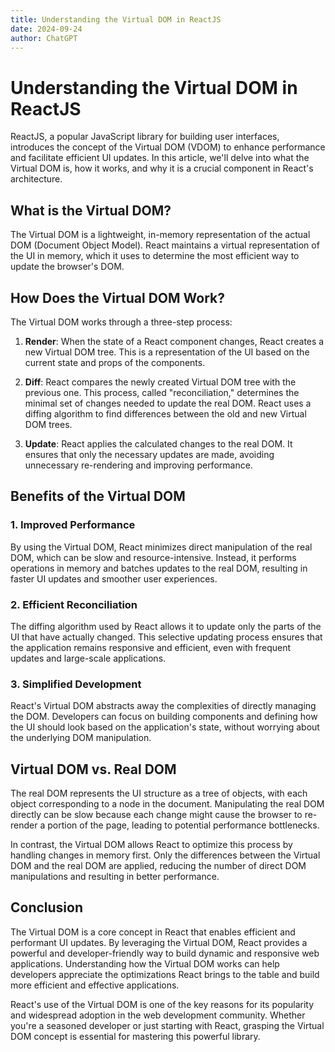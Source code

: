 ```yaml
---
title: Understanding the Virtual DOM in ReactJS
date: 2024-09-24
author: ChatGPT
---
```


# Understanding the Virtual DOM in ReactJS

ReactJS, a popular JavaScript library for building user interfaces, introduces the concept of the Virtual DOM (VDOM) to enhance performance and facilitate efficient UI updates. In this article, we'll delve into what the Virtual DOM is, how it works, and why it is a crucial component in React's architecture.

## What is the Virtual DOM?

The Virtual DOM is a lightweight, in-memory representation of the actual DOM (Document Object Model). React maintains a virtual representation of the UI in memory, which it uses to determine the most efficient way to update the browser's DOM.

## How Does the Virtual DOM Work?

The Virtual DOM works through a three-step process:

1. **Render**: When the state of a React component changes, React creates a new Virtual DOM tree. This is a representation of the UI based on the current state and props of the components.
  
2. **Diff**: React compares the newly created Virtual DOM tree with the previous one. This process, called "reconciliation," determines the minimal set of changes needed to update the real DOM. React uses a diffing algorithm to find differences between the old and new Virtual DOM trees.

3. **Update**: React applies the calculated changes to the real DOM. It ensures that only the necessary updates are made, avoiding unnecessary re-rendering and improving performance.

## Benefits of the Virtual DOM

### 1. Improved Performance

By using the Virtual DOM, React minimizes direct manipulation of the real DOM, which can be slow and resource-intensive. Instead, it performs operations in memory and batches updates to the real DOM, resulting in faster UI updates and smoother user experiences.

### 2. Efficient Reconciliation

The diffing algorithm used by React allows it to update only the parts of the UI that have actually changed. This selective updating process ensures that the application remains responsive and efficient, even with frequent updates and large-scale applications.

### 3. Simplified Development

React's Virtual DOM abstracts away the complexities of directly managing the DOM. Developers can focus on building components and defining how the UI should look based on the application's state, without worrying about the underlying DOM manipulation.

## Virtual DOM vs. Real DOM

The real DOM represents the UI structure as a tree of objects, with each object corresponding to a node in the document. Manipulating the real DOM directly can be slow because each change might cause the browser to re-render a portion of the page, leading to potential performance bottlenecks.

In contrast, the Virtual DOM allows React to optimize this process by handling changes in memory first. Only the differences between the Virtual DOM and the real DOM are applied, reducing the number of direct DOM manipulations and resulting in better performance.

## Conclusion

The Virtual DOM is a core concept in React that enables efficient and performant UI updates. By leveraging the Virtual DOM, React provides a powerful and developer-friendly way to build dynamic and responsive web applications. Understanding how the Virtual DOM works can help developers appreciate the optimizations React brings to the table and build more efficient and effective applications.

React's use of the Virtual DOM is one of the key reasons for its popularity and widespread adoption in the web development community. Whether you're a seasoned developer or just starting with React, grasping the Virtual DOM concept is essential for mastering this powerful library.

